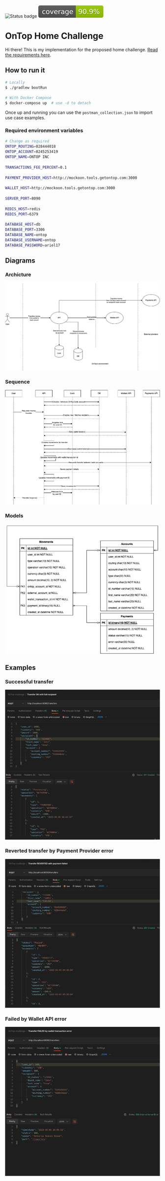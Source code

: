 ![Status badge](https://github.com/ariel17/ontop_challenge/actions/workflows/gradle.yml/badge.svg) ![Coverage](.github/badges/jacoco.svg)

# OnTop Home Challenge

Hi there! This is my implementation for the proposed home challenge. [Read the
requirements here](./docs/requirements.pdf).

## How to run it

```bash
# Locally
$ ./gradlew bootRun

# With Docker Compose
$ docker-compose up  # use -d to detach
```

Once up and running you can use the `postman_collection.json` to import use case
examples.

### Required environment variables

```bash
# Change as required
ONTOP_ROUTING=028444018
ONTOP_ACCOUNT=0245253419
ONTOP_NAME=ONTOP INC

TRANSACTIONS_FEE_PERCENT=0.1

PAYMENT_PROVIDER_HOST=http://mockoon.tools.getontop.com:3000

WALLET_HOST=http://mockoon.tools.getontop.com:3000

SERVER_PORT=8090

REDIS_HOST=redis
REDIS_PORT=6379

DATABASE_HOST=db
DATABASE_PORT=3306
DATABASE_NAME=ontop
DATABASE_USERNAME=ontop
DATABASE_PASSWORD=ariel17
```

## Diagrams

### Archicture

![Architecture diagram](./docs/architecture.png)

### Sequence

![Sequence diagram](./docs/sequence.png)

### Models

![Models diagram](./docs/models.png)

## Examples

### Successful transfer

![Postman success example](./docs/postman_success.png)

### Reverted transfer by Payment Provider error

![Postman provider error example](./docs/postman_provider_error.png)

### Failed by Wallet API error

![Postman wallet error example](./docs/postman_wallet_error.png)
